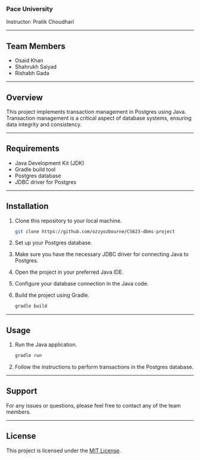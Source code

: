 ### Pace University

Instructor: Pratik Choudhari

---

## Team Members

- Osaid Khan
- Shahrukh Saiyad
- Rishabh Gada

---

## Overview

This project implements transaction management in Postgres using Java. Transaction management is a critical aspect of database systems, ensuring data integrity and consistency.

---

## Requirements

- Java Development Kit (JDK)
- Gradle build tool
- Postgres database
- JDBC driver for Postgres

---

## Installation

1. Clone this repository to your local machine.

    ```bash
    git clone https://github.com/ozzyozbourne/CS623-dbms-project
    ```

2. Set up your Postgres database.

3. Make sure you have the necessary JDBC driver for connecting Java to Postgres.

4. Open the project in your preferred Java IDE.

5. Configure your database connection in the Java code.

6. Build the project using Gradle.

    ```bash
    gradle build
    ```

---

## Usage

1. Run the Java application.

    ```bash
    gradle run
    ```

2. Follow the instructions to perform transactions in the Postgres database.

---

## Support

For any issues or questions, please feel free to contact any of the team members.

---

## License

This project is licensed under the [MIT License](LICENSE).
